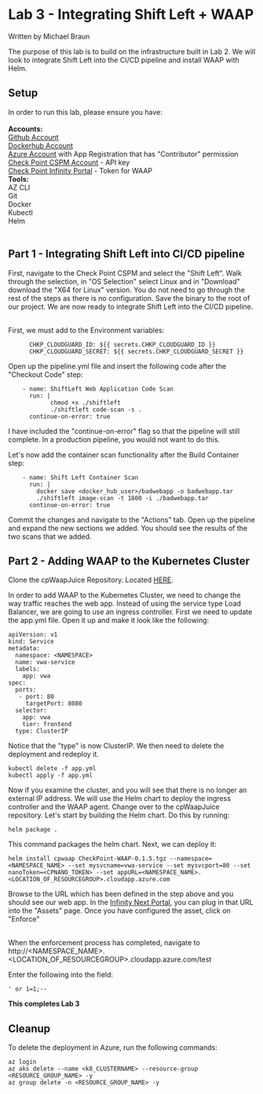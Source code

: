 # Lab 3 - Integrating Shift Left + WAAP
Written by Michael Braun<br>

The purpose of this lab is to build on the infrastructure built in Lab 2. We will look to integrate Shift Left into the CI/CD pipeline and install WAAP with Helm.


## Setup

In order to run this lab, please ensure you have:<br><br>
<b> Accounts: </b><br>
[Github Account](https://github.com)<br>
[Dockerhub Account](https://dockerhub.com) <br>
[Azure Account](https://portal.azure.com) with App Registration that has "Contributor" permission<br>
[Check Point CSPM Account](https://secure.dome9.com/) - API key<br>
[Check Point Infinity Portal](https://portal.checkpoint.com) - Token for WAAP<br>
<b>Tools:</b><br>
AZ CLI<br>
Git<br>
Docker<br>
Kubectl<br>
Helm<br>
<br>

## Part 1 - Integrating Shift Left into CI/CD pipeline

First, navigate to the Check Point CSPM and select the "Shift Left". Walk through the selection, in "OS Selection" select Linux and in "Download" download the "X64 for Linux" version. You do not need to go through the rest of the steps as there is no configuration. Save the binary to the root of our project. We are now ready to integrate Shift Left into the CI/CD pipeline. <br><br>

First, we must add to the Environment variables:

```
      CHKP_CLOUDGUARD_ID: ${{ secrets.CHKP_CLOUDGUARD_ID }}
      CHKP_CLOUDGUARD_SECRET: ${{ secrets.CHKP_CLOUDGUARD_SECRET }}
```

Open up the pipeline.yml file and insert the following code after the "Checkout Code" step:

```  
    - name: ShiftLeft Web Application Code Scan
      run: |
            chmod +x ./shiftleft
            ./shiftleft code-scan -s .
      continue-on-error: true
```

I have included the "continue-on-error" flag so that the pipeline will still complete. In a production pipeline, you would not want to do this. 

Let's now add the container scan functionality after the Build Container step:

```
    - name: Shift Left Container Scan
      run: |
        docker save <docker_hub_user>/badwebapp -o badwebapp.tar
        ./shiftleft image-scan -t 1800 -i ./badwebapp.tar
      continue-on-error: true

```

Commit the changes and navigate to the "Actions" tab. Open up the pipeline and expand the new sections we added. You should see the results of the two scans that we added.

## Part 2 - Adding WAAP to the Kubernetes Cluster

Clone the cpWaapJuice Repository. Located [HERE](https://github.com/metalstormbass/cpWaapJuice). <br>

In order to add WAAP to the Kubernetes Cluster, we need to change the way traffic reaches the web app. Instead of using the service type Load Balancer, we are going to use an ingress controller. First we need to update the app.yml file. Open it up and make it look like the following:

```
apiVersion: v1
kind: Service
metadata:
  namespace: <NAMESPACE>
  name: vwa-service
  labels:
    app: vwa
spec: 
  ports:
   - port: 80
     targetPort: 8080
  selector:
    app: vwa
    tier: frontend
  type: ClusterIP
```

Notice that the "type" is now ClusterIP. We then need to delete the deployment and redeploy it.

```
kubectl delete -f app.yml
kubectl apply -f app.yml
```

Now if you examine the cluster, and you will see that there is no longer an external IP address. We will use the Helm chart to deploy the ingress controller and the WAAP agent. Change over to the cpWaapJuice repository. Let's start by building the Helm chart. Do this by running:

```
helm package .
```

This command packages the helm chart. Next, we can deploy it:

```
helm install cpwaap CheckPoint-WAAP-0.1.5.tgz --namespace=<NAMESPACE_NAME> --set mysvcname=vwa-service --set mysvcport=80 --set nanoToken=<CPNANO_TOKEN> --set appURL=<NAMESPACE_NAME>.<LOCATION_OF_RESOURCEGROUP>.cloudapp.azure.com
```

Browse to the URL which has been defined in the step above and you should see our web app. In the [Infinity Next Portal](httpS://portal.checkpoint.com), you can plug in that URL into the "Assets" page. Once you have configured the asset, click on "Enforce" <br><br>

When the enforcement process has completed, navigate to http://<NAMESPACE_NAME>.<LOCATION_OF_RESOURCEGROUP>.cloudapp.azure.com/test<br>

Enter the following into the field:

```
' or 1=1;--
```

<b>This completes Lab 3</b>

## Cleanup

To delete the deployment in Azure, run the following commands:

```
az login 
az aks delete --name <k8_CLUSTERNAME> --resource-group <RESOURCE_GROUP_NAME> -y
az group delete -n <RESOURCE_GROUP_NAME> -y
```



